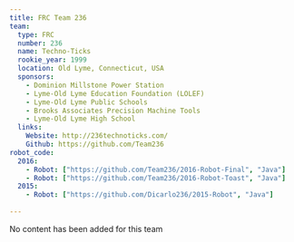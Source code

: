 ```yaml
---
title: FRC Team 236
team:
  type: FRC
  number: 236
  name: Techno-Ticks
  rookie_year: 1999
  location: Old Lyme, Connecticut, USA
  sponsors:
    - Dominion Millstone Power Station
    - Lyme-Old Lyme Education Foundation (LOLEF)
    - Lyme-Old Lyme Public Schools
    - Brooks Associates Precision Machine Tools
    - Lyme-Old Lyme High School
  links:
    Website: http://236technoticks.com/
    Github: https://github.com/Team236
robot_code:
  2016:
    - Robot: ["https://github.com/Team236/2016-Robot-Final", "Java"]
    - Robot: ["https://github.com/Team236/2016-Robot-Toast", "Java"]
  2015:
    - Robot: ["https://github.com/Dicarlo236/2015-Robot", "Java"]
  
---
```

No content has been added for this team
